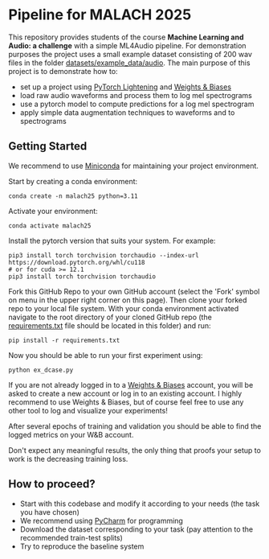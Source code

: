 # Pipeline for MALACH 2025

This repository provides students of the course **Machine Learning and Audio: a challenge** with a simple ML4Audio
pipeline. For demonstration purposes the project uses a small example dataset consisting of 200 wav files in the folder 
[datasets/example_data/audio](datasets/example_data/audio). The main purpose of this project
is to demonstrate how to:
* set up a project using [PyTorch Lightening](https://pytorch-lightning.readthedocs.io/en/stable/) and [Weights & Biases](https://wandb.ai/site)
* load raw audio waveforms and process them to log mel spectrograms
* use a pytorch model to compute predictions for a log mel spectrogram
* apply simple data augmentation techniques to waveforms and to spectrograms

## Getting Started

We recommend to use [Miniconda](https://docs.conda.io/en/latest/miniconda.html) for maintaining your project environment.

Start by creating a conda environment:
```
conda create -n malach25 python=3.11
```

Activate your environment:
```
conda activate malach25
```

Install the pytorch version that suits your system. For example:

```
pip3 install torch torchvision torchaudio --index-url https://download.pytorch.org/whl/cu118
# or for cuda >= 12.1
pip3 install torch torchvision torchaudio 
```

Fork this GitHub Repo to your own GitHub account (select the 'Fork' symbol on menu in the upper right corner on this page).
Then clone your forked repo to your local file system. With your conda environment activated navigate to the root directory of 
your cloned GitHub repo (the [requirements.txt](requirements.txt) file should be located in this folder) and run:

```
pip install -r requirements.txt
```

Now you should be able to run your first experiment using:

```
python ex_dcase.py
```

If you are not already logged in to a [Weights & Biases](https://wandb.ai/site) account, you will be asked to create a new account or log in to an existing
account. I highly recommend to use Weights & Biases, but of course feel free to use any other tool to log and visualize your experiments!

After several epochs of training and validation you should be able to find the logged metrics on your W&B account. 

Don't expect any meaningful results, the only thing that proofs your setup to work is the decreasing training loss.

## How to proceed?

* Start with this codebase and modify it according to your needs (the task you have chosen)
* We recommend using [PyCharm](https://www.jetbrains.com/de-de/pycharm/) for programming
* Download the dataset corresponding to your task (pay attention to the recommended train-test splits)
* Try to reproduce the baseline system
